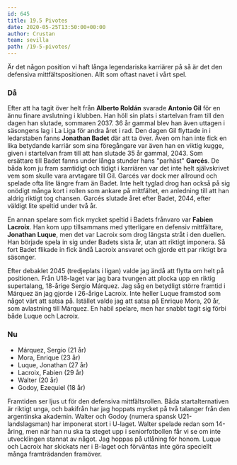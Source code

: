 ```yaml
---
id: 645
title: 19.5 Pivotes
date: 2020-05-25T13:50:00+00:00
author: Crustan
team: sevilla
path: /19-5-pivotes/
---
```


Är det någon position vi haft långa legendariska karriärer på så är det den defensiva mittfältspositionen. Allt som oftast navet i vårt spel.

### Då

Efter att ha tagit över helt från **Alberto Roldán** svarade **Antonio Gil** för en ännu finare avslutning i klubben. Han höll sin plats i startelvan fram till den dagen han slutade, sommaren 2037. 36 år gammal blev han även uttagen i säsongens lag i La Liga för andra året i rad. Den dagen Gil flyttade in i ledarstaben fanns **Jonathan Badet** där att ta över. Även om han inte fick en lika betydande karriär som sina föregångare var även han en viktig kugge, given i startelvan fram till att han slutade 35 år gammal, 2043. Som ersättare till Badet fanns under långa stunder hans "parhäst" **Garcés**. De båda kom ju fram samtidigt och tidigt i karriären var det inte helt självskrivet vem som skulle vara arvtagare till Gil. Garcés var dock mer allround och spelade ofta lite längre fram än Badet. Inte helt tyglad drog han också på sig onödigt många kort i rollen som ankare på mittfältet, en anledning till att han aldrig riktigt tog chansen. Garcés slutade året efter Badet, 2044, efter väldigt lite speltid under två år.

En annan spelare som fick mycket speltid i Badets frånvaro var **Fabien Lacroix**. Han kom upp tillsammans med ytterligare en defensiv mittfältare, **Jonathan Luque**, men det var Lacroix som drog längsta stråt i den duellen. Han började spela in sig under Badets sista år, utan att riktigt imponera. Så fort Badet flikade in fick ändå Lacroix ansvaret och gjorde ett par riktigt bra säsonger.

Efter debaklet 2045 (tredjeplats i ligan) valde jag ändå att flytta om helt på positionen. Från U18-laget var jag bara tvungen att plocka upp en riktig supertalang, 18-årige Sergio Márquez. Jag såg en betydligt större framtid i Márquez än jag gjorde i 26-årige Lacroix. Inte heller Luque framstod som något värt att satsa på. Istället valde jag att satsa på Enrique Mora, 20 år, som avlastning till Márquez. En habil spelare, men har snabbt tagit sig förbi både Luque och Lacroix.

### Nu

* Márquez, Sergio (21 år)
* Mora, Enrique (23 år)
* Luque, Jonathan (27 år)
* Lacroix, Fabien (29 år)
* Walter (20 år)
* Godoy, Ezequiel (18 år)

Framtiden ser ljus ut för den defensiva mittfältsrollen. Båda startalternativen är riktigt unga, och bakifrån har jag hoppats mycket på två talanger från den argentinska akademin. Walter och Godoy (numera spansk U21-landslagsman) har imponerat stort i U-laget. Walter spelade redan som 14-åring, men när han nu ska ta steget upp i seniorfotbollen får vi se om inte utvecklingen stannat av något. Jag hoppas på utlåning för honom. Luque och Lacroix har skickats ner i B-laget och förväntas inte göra speciellt många framträdanden framöver.
